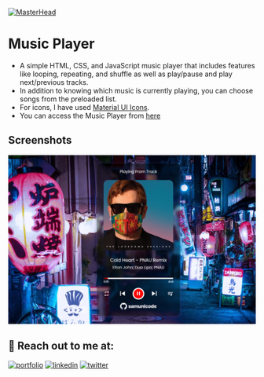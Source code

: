 
[![MasterHead](images/banner.png)](https://sameerchauhan.in)
# Music Player

- A simple HTML, CSS, and JavaScript music player that includes features like looping, repeating, and shuffle as well as play/pause and play next/previous tracks. 
- In addition to knowing which music is currently playing, you can choose songs from the preloaded list.
- For icons, I have used [Material UI Icons](https://fonts.google.com/icons).
- You can access the Music Player from [here](https://samunicode.github.io/Music-Player/)

## Screenshots

![App Screenshot](images/player.png)

## 🔗 Reach out to me at:
[![portfolio](https://img.shields.io/badge/my_portfolio-000?style=for-the-badge&logo=ko-fi&logoColor=white)](https://www.sameerchauhan.in)
[![linkedin](https://img.shields.io/badge/linkedin-0A66C2?style=for-the-badge&logo=linkedin&logoColor=white)](https://www.linkedin.com/in/cbsameer/)
[![twitter](https://img.shields.io/badge/twitter-1DA1F2?style=for-the-badge&logo=twitter&logoColor=white)](https://twitter.com/samunicode)
